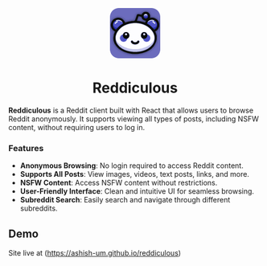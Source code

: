 <p align="center"><img src="/public/icon_big.png" width="100" alt="Reddiculous Logo"></p>

<div align="center">
<h1>Reddiculous</h1>
</div>

**Reddiculous** is a Reddit client built with React that allows users to browse Reddit anonymously. It supports viewing all types of posts, including NSFW content, without requiring users to log in.

### Features

- **Anonymous Browsing**: No login required to access Reddit content.
- **Supports All Posts**: View images, videos, text posts, links, and more.
- **NSFW Content**: Access NSFW content without restrictions.
- **User-Friendly Interface**: Clean and intuitive UI for seamless browsing.
- **Subreddit Search**: Easily search and navigate through different subreddits.

## Demo
Site live at (https://ashish-um.github.io/reddiculous)
